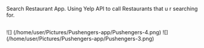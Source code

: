 Search Restaurant App. Using Yelp API to call Restaurants that u r searching for.

##
![] (/home/user/Pictures/Pushengers-app/Pushengers-4.png)
![] (/home/user/Pictures/Pushengers-app/Pushengers-3.png)
